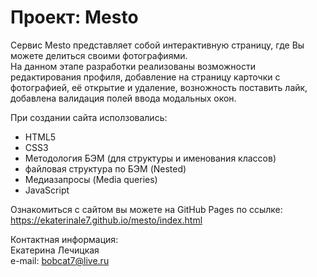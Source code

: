 # Проект: Mesto  
  
Сервис Mesto представляет собой интерактивную страницу, где Вы можете делиться своими фотографиями.  
На данном этапе разработки реализованы возможности редактирования профиля, добавление на страницу карточки с фотографией, её открытие и удаление, возножность поставить лайк, добавлена валидация полей ввода модальных окон.  
  
При создании сайта исползовались:  
  
* HTML5
* CSS3
* Методология БЭМ (для структуры и именования классов)
* файловая структура по БЭМ (Nested)
* Медиазапросы (Media queries)
* JavaScript
  
Ознакомиться с сайтом вы можете на GitHub Pages по ссылке:  
https://ekaterinale7.github.io/mesto/index.html  
  
Контактная информация:  
Екатeрина Лечицкая  
e-mail: bobcat7@live.ru  
